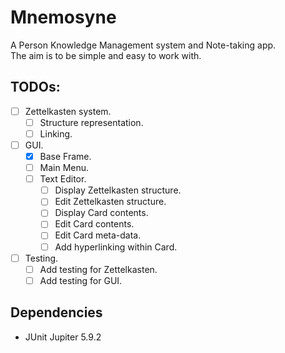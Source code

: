 # Mnemosyne
A Person Knowledge Management system and Note-taking app.  
The aim is to be simple and easy to work with. 

## TODOs:
- [ ] Zettelkasten system.
  - [ ] Structure representation.
  - [ ] Linking.
- [ ] GUI.
  - [x] Base Frame.
  - [ ] Main Menu.
  - [ ] Text Editor.
    - [ ] Display Zettelkasten structure.
    - [ ] Edit Zettelkasten structure.
    - [ ] Display Card contents.
    - [ ] Edit Card contents.
    - [ ] Edit Card meta-data.
    - [ ] Add hyperlinking within Card.
- [ ] Testing.
  - [ ] Add testing for Zettelkasten.
  - [ ] Add testing for GUI.

## Dependencies
- JUnit Jupiter 5.9.2